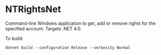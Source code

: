 # NTRightsNet

Command-line Windows application to get, add or remove rights for the specified account. Targets .NET 4.0.

To build:

```
dotnet build --configuration Release --verbosity Normal
```
